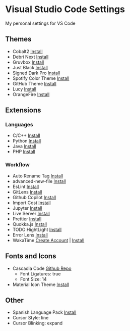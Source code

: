 # Visual Studio Code Settings

My personal settings for VS Code

## Themes

- Cobalt2 <a href="https://marketplace.visualstudio.com/items?itemName=wesbos.theme-cobalt2">Install</a>
- Debri Next <a href="https://marketplace.visualstudio.com/items?itemName=sldobri.bunker">Install</a>
- Gruvbox <a href="https://marketplace.visualstudio.com/items?itemName=jdinhlife.gruvbox">Install</a>
- Just Black <a href="https://marketplace.visualstudio.com/items?itemName=nur.just-black">Install</a>
- Signed Dark Pro <a href="https://marketplace.visualstudio.com/items?itemName=51gn3d.signed-dark-pro">Install</a>
- Spotify Color Theme <a href="https://marketplace.visualstudio.com/items?itemName=oguhpereira.spotify-color-theme">Install</a>
- GitHub Theme <a href="https://marketplace.visualstudio.com/items?itemName=GitHub.github-vscode-theme">Install</a>
- Lucy <a href="https://marketplace.visualstudio.com/items?itemName=juliettepretot.lucy-vscode">Install</a>
- OrangeFire <a href="https://marketplace.visualstudio.com/items?itemName=Futureglobe.orangefire">Install</a>

## Extensions

### Languages

- C/C++ <a href="https://marketplace.visualstudio.com/items?itemName=ms-vscode.cpptools">Install</a>
- Python <a href="https://marketplace.visualstudio.com/items?itemName=ms-python.python">Install</a>
- Java <a href="https://marketplace.visualstudio.com/items?itemName=vscjava.vscode-java-pack">Install</a>
- PHP <a href="https://marketplace.visualstudio.com/items?itemName=felixfbecker.php-pack">Install</a>

### Workflow

- Auto Rename Tag <a href="https://marketplace.visualstudio.com/items?itemName=formulahendry.auto-rename-tag">Install</a>
- advanced-new-file <a href="https://marketplace.visualstudio.com/items?itemName=patbenatar.advanced-new-file">Install</a>
- EsLint <a href="https://marketplace.visualstudio.com/items?itemName=dbaeumer.vscode-eslint">Install</a>
- GitLens <a href="https://marketplace.visualstudio.com/items?itemName=eamodio.gitlens">Install</a>
- Github Copilot <a href="https://marketplace.visualstudio.com/items?itemName=GitHub.copilot">Install</a>
- Import Cost <a href="https://marketplace.visualstudio.com/items?itemName=wix.vscode-import-cost">Install</a>
- Jupyter <a href="https://marketplace.visualstudio.com/items?itemName=ms-toolsai.jupyter">Install</a>
- Live Server <a href="https://marketplace.visualstudio.com/items?itemName=ritwickdey.LiveServer">Install</a>
- Prettier <a href="https://marketplace.visualstudio.com/items?itemName=esbenp.prettier-vscode">Install</a>
- Quokka.js <a href="https://marketplace.visualstudio.com/items?itemName=WallabyJs.quokka-vscode">Install</a>
- TODO HightLight <a href="https://marketplace.visualstudio.com/items?itemName=wayou.vscode-todo-highlight">Install</a>
- Error Lens <a href="https://marketplace.visualstudio.com/items?itemName=usernamehw.errorlens">Install</a>
- WakaTime <a href="https://wakatime.com">Create Account</a> | <a href="https://marketplace.visualstudio.com/items?itemName=WakaTime.vscode-wakatime">Install</a>

## Fonts and Icons

- Cascadia Code <a href="https://github.com/microsoft/cascadia-code">Github Repo</a>
  - Font Ligatures: true
  - Font Size: 14
- Material Icon Theme <a href="https://marketplace.visualstudio.com/items?itemName=PKief.material-icon-theme">Install</a>

## Other

- Spanish Language Pack <a href="https://marketplace.visualstudio.com/items?itemName=MS-CEINTL.vscode-language-pack-es">Install</a>
- Cursor Style: line
- Cursor Blinking: expand
